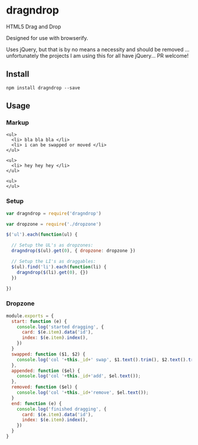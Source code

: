 dragndrop
=========

HTML5 Drag and Drop

Designed for use with browserify.

Uses jQuery, but that is by no means a necessity and should be removed ... unfortunately the projects I am using this for all have jQuery... PR welcome!

## Install

`npm install dragndrop --save`

## Usage

### Markup

```
<ul>
  <li> bla bla bla </li>
  <li> i can be swapped or moved </li>
</ul>

<ul>
  <li> hey hey hey </li>
</ul>

<ul>
</ul>
```

### Setup

```js
var dragndrop = require('dragndrop')

var dropzone = require('./dropzone')

$('ul').each(function(ul) {

  // Setup the UL's as dropzones:
  dragndrop($(ul).get(0), { dropzone: dropzone })

  // Setup the LI's as draggables:
  $(ul).find('li').each(function(li) {
    dragndrop($(li).get(0), {})
  })

})
```

### Dropzone

```js
module.exports = {
  start: function (e) {
    console.log('started dragging', {
      card: $(e.item).data('id'),
      index: $(e.item).index(),
    })
  }
  swapped: function ($1, $2) {
    console.log('col '+this._id+' swap', $1.text().trim(), $2.text().trim());
  },
  appended: function ($el) {
    console.log('col '+this._id+'add', $el.text());
  },
  removed: function ($el) {
    console.log('col '+this._id+'remove', $el.text());
  }
  end: function (e) {
    console.log('finished dragging', {
      card: $(e.item).data('id'),
      index: $(e.item).index(),
    })
  }
}
```

